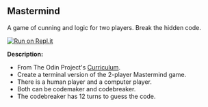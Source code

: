 ## Mastermind
A game of cunning and logic for two players. Break the hidden code.

[![Run on Repl.it](https://replit.com/badge/github/ejmiranda/tic_tac_toe)]()

**Description:**
- From The Odin Project's [Curriculum](https://www.theodinproject.com/lessons/ruby-mastermind).
- Create a terminal version of the 2-player Mastermind game.
- There is a human player and a computer player.
- Both can be codemaker and codebreaker.
- The codebreaker has 12 turns to guess the code.